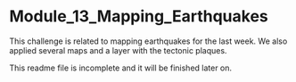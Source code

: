 # Module_13_Mapping_Earthquakes

This challenge is related to mapping earthquakes for the last week. We also applied several maps and a layer with the tectonic plaques.

This readme file is incomplete and it will be finished later on.